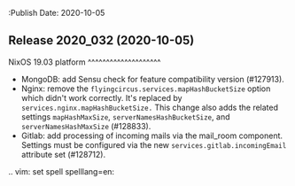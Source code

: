 :Publish Date: 2020-10-05

Release 2020_032 (2020-10-05)
-----------------------------

NixOS 19.03 platform
^^^^^^^^^^^^^^^^^^^^

* MongoDB: add Sensu check for feature compatibility version (#127913).
* Nginx: remove the ``flyingcircus.services.mapHashBucketSize`` option which didn't
  work correctly. It's replaced by ``services.nginx.mapHashBucketSize.`` This
  change also adds the related settings ``mapHashMaxSize``,
  ``serverNamesHashBucketSize``, and ``serverNamesHashMaxSize`` (#128833).
* Gitlab: add processing of incoming mails via the mail_room component.
  Settings must be configured via the new ``services.gitlab.incomingEmail`` attribute set (#128712).


.. vim: set spell spelllang=en:
